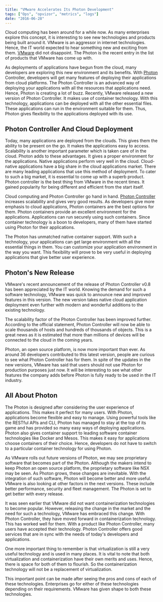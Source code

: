 ```yaml
---
title: "VMware Accelerates Its Photon Development"
tags: ["Ops", "opvizor", "metrics", "logs"]
date: "2016-06-28"
---
```


Cloud computing has been around for a while now. As many enterprises explore this concept, it is interesting to see new technologies and products being built around it. VMware is an aggressor in internet technologies. Hence, the IT world expected to hear something new and exciting from them. [VMware](http://www.vmware.com) did not disappoint. The Photon is the recent entry in the list of products that VMware has come up with.

As deployments of applications have begun from the cloud, many developers are exploring this new environment and its benefits. With [Photon](https://vmware.github.io/photon/) Controller, developers will get many features of deploying their applications from cloud platforms. The Photon Controller is an advanced way of deploying your applications with all the resources that applications need. Hence, Photon is creating a lot of buzz. Recently, VMware released a new version of Photon Controller. It makes use of container technology. With this technology, applications can be deployed with all the other essential files. These applications can run in the environment suitable for them. Thus, Photon gives flexibility to the applications deployed with its use.

## **Photon Controller And Cloud Deployment**

Today, many applications are deployed from the clouds. This gives them the ability to be present on the go. It makes the applications easy to access. Scalability is another important parameter which is taken care of in the cloud. Photon adds to these advantages. It gives a proper environment for the applications. Native applications perform very well in the cloud. Cloud-native applications have a big share in the cloud applications market. There are many leading applications that use this method of deployment. To cater to such a big market, it is essential to come up with a superb product. Photon controller is the best thing from VMware in the recent times. It gained popularity for being different and efficient from the start itself.

Cloud computing and Photon Controller go hand in hand. [Photon Controller](https://vmware.github.io/photon-controller/) increases scalability and gives very good results. As developers give more emphasis to cloud applications, Photon containers are the best options for them. Photon containers provide an excellent environment for the applications. Applications can run securely using such containers. Since container technology is a boon to developers, many of them have started using Photon for their applications.

The Photon has unmatched native container support. With such a technology, your applications can get large environment with all the essential things in them. You can customize your application environment in the way you want. This flexibility will prove to be very useful in deploying applications that give better user experience.

## **Photon's New Release**

VMware's recent announcement of the release of Photon Controller v0.8 has been appreciated by the IT world. Knowing the demand for such a software technology, VMware was quick to announce new and improved features in this version. The new version takes native cloud application deployment even further with modern and wonderful additions to the existing technology.

The scalability factor of the Photon Controller has been improved further. According to the official statement, Photon Controller will now be able to scale thousands of hosts and hundreds of thousands of objects. This is a great news as it is estimated that more than millions of devices will be connected to the cloud in the coming years.

Photon, an open source platform, is now more important than ever. As around 36 developers contributed to this latest version, people are curious to see what Photon Controller has for them. In spite of the updates in the new versions, VMware has said that users should not use Photon for production purposes just now. It will be interesting to see what other features the company adds before Photon is fully ready to be used in the IT industry.

## **All About Photon**

The Photon is designed after considering the user experience of applications. This makes it perfect for many users. With Photon, applications become flexible and easy to manage. Using powerful tools like the RESTful APIs and CLI, Photon has managed to stay at the top of its game and has provided so many easy ways of deploying applications. Photon also gives container support to leading software container technologies like Docker and Mesos. This makes it easy for applications choose containers of their choice. Hence, developers do not have to switch to a particular container technology for using Photon.

As VMware rolls out future versions of Photon, we may see proprietary software that becomes part of the Photon. Although the makers intend to keep Photon an open source platform, the proprietary software like NSX may be seen. As Photon grows, these changes are inevitable. With the integration of such software, Photon will become better and more useful. VMware is also looking at other factors in the next versions. These include better performance, security and fleet management. The Photon is set to get better with every release.

It was seen earlier that VMware did not want containerization technologies to become popular. However, releasing the change in the market and the need for such a technology, VMware has embraced this change. With Photon Controller, they have moved forward in containerization technology. This has worked well for them. With a product like Photon Controller, many users have accepted their technology. Photon Controller offers good services that are in sync with the needs of today's developers and applications.

One more important thing to remember is that virtualization is still a very useful technology and is used in many places. It is vital to note that both virtualization and containerization have their own merits and uses. Hence, there is space for both of them to flourish. So the containerization technology will not be a replacement of virtualization. 

This important point can be made after seeing the pros and cons of each of these technologies. Enterprises go for either of these technologies depending on their requirements. VMware has given shape to both these technologies.
